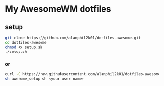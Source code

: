 # My AwesomeWM dotfiles

## setup

``` sh
git clone https://github.com/alanphil2k01/dotfiles-awesome.git
cd dotfiles-awesome
chmod +x setup.sh
./setup.sh
```

### or

```sh
curl -O https://raw.githubusercontent.com/alanphil2k01/dotfiles-awesome/master/awesome_setup.sh
sh awesome_setup.sh <your user name>
```
